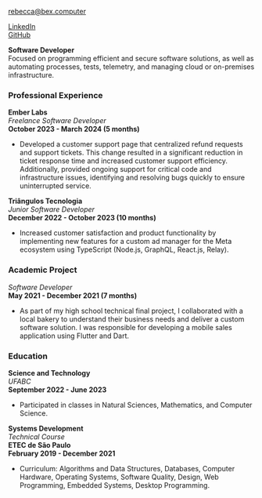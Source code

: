 rebecca@bex.computer

[LinkedIn](https://linkedin.com/in/rebexie)  
[GitHub](https://github.com/b3xie)

**Software Developer**  
Focused on programming efficient and secure software solutions, as well as automating processes, tests, telemetry, and managing cloud or on-premises infrastructure.

### Professional Experience

**Ember Labs**  
*Freelance Software Developer*  
**October 2023 - March 2024 (5 months)**  
- Developed a customer support page that centralized refund requests and support tickets. This change resulted in a significant reduction in ticket response time and increased customer support efficiency. Additionally, provided ongoing support for critical code and infrastructure issues, identifying and resolving bugs quickly to ensure uninterrupted service.

**Triângulos Tecnologia**  
*Junior Software Developer*  
**December 2022 - October 2023 (10 months)**  
- Increased customer satisfaction and product functionality by implementing new features for a custom ad manager for the Meta ecosystem using TypeScript (Node.js, GraphQL, React.js, Relay).

### Academic Project

*Software Developer*  
**May 2021 - December 2021 (7 months)**  
- As part of my high school technical final project, I collaborated with a local bakery to understand their business needs and deliver a custom software solution. I was responsible for developing a mobile sales application using Flutter and Dart.

### Education

**Science and Technology**  
*UFABC*  
**September 2022 - June 2023**  
- Participated in classes in Natural Sciences, Mathematics, and Computer Science.

**Systems Development**  
*Technical Course*  
**ETEC de São Paulo**  
**February 2019 - December 2021**  
- Curriculum: Algorithms and Data Structures, Databases, Computer Hardware, Operating Systems, Software Quality, Design, Web Programming, Embedded Systems, Desktop Programming.
